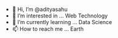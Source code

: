 - 👋 Hi, I’m @adityasahu
- 👀 I’m interested in ... Web Technology
- 🌱 I’m currently learning ... Data Science
- 📫 How to reach me ... Earth

<!---
adityasahu172004/adityasahu172004 is a ✨ special ✨ repository because its `README.md` (this file) appears on your GitHub profile.
You can click the Preview link to take a look at your changes.
--->
